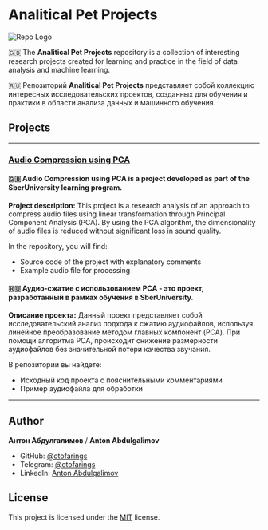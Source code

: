 # Analitical Pet Projects

![Repo Logo](https://images.paramount.tech/uri/mgid:arc:imageassetref:shared.southpark.nordics:f828643f-8e52-4037-84e5-c672bef9fcbe?quality=0.7&gen=ntrn&legacyStatusCode=true)

🇬🇧 The **Analitical Pet Projects** repository is a collection of interesting research projects created for learning and practice in the field of data analysis and machine learning.

🇷🇺 Репозиторий **Analitical Pet Projects** представляет собой коллекцию интересных исследовательских проектов, созданных для обучения и практики в области анализа данных и машинного обучения.



## Projects

---

### [Audio Compression using PCA](https://github.com/otofarings/analytical_pet_projects/blob/44fc00e7735bbdd13b1e951ebce9b60a41f0e709/sberuniversity/Audio%20Compression%20using%20PCA.ipynb)

#### 🇬🇧 Audio Compression using PCA is a project developed as part of the SberUniversity learning program.

**Project description:** This project is a research analysis of an approach to compress audio files using linear transformation through Principal Component Analysis (PCA). By using the PCA algorithm, the dimensionality of audio files is reduced without significant loss in sound quality.

In the repository, you will find:
- Source code of the project with explanatory comments
- Example audio file for processing



#### 🇷🇺 Аудио-сжатие с использованием PCA - это проект, разработанный в рамках обучения в SberUniversity.

**Описание проекта:** Данный проект представляет собой исследовательский анализ подхода к сжатию аудиофайлов, используя линейное преобразование методом главных компонент (PCA). При помощи алгоритма PCA, происходит снижение размерности аудиофайлов без значительной потери качества звучания.

В репозитории вы найдете:
- Исходный код проекта с пояснительными комментариями
- Пример аудиофайла для обработки

---



## Author

**Антон Абдулгалимов** / **Anton Abdulgalimov**

- GitHub: [@otofarings](https://github.com/otofarings)
- Telegram: [@otofarings](https://t.me/otofarings)
- LinkedIn: [Anton Abdulgalimov](https://linkedin.com/in/anton-abdulgalimov-b264a3203)

## License

This project is licensed under the [MIT](https://opensource.org/licenses/MIT) license.
